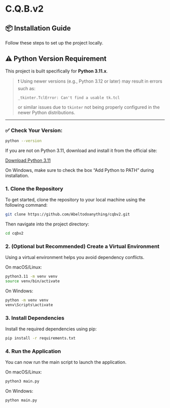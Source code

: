 # C.Q.B.v2

## 📦 Installation Guide

Follow these steps to set up the project locally.

## ⚠️ Python Version Requirement

This project is built specifically for **Python 3.11.x**.

> ❗ Using newer versions (e.g., Python 3.12 or later) may result in errors such as:
> ```
> _tkinter.TclError: Can't find a usable tk.tcl
> ```
> or similar issues due to `tkinter` not being properly configured in the newer Python distributions.

---

### ✅ Check Your Version:

```bash
python --version
```
If you are not on Python 3.11, download and install it from the official site:

[Download Python 3.11](https://www.python.org/downloads/release/python-3110/)

On Windows, make sure to check the box “Add Python to PATH” during installation.

### 1. Clone the Repository

To get started, clone the repository to your local machine using the following command:
```bash
git clone https://github.com/Abeltodoanything/cqbv2.git 
```
Then navigate into the project directory:
```bash
cd cqbv2
```
### 2. (Optional but Recommended) Create a Virtual Environment

Using a virtual environment helps you avoid dependency conflicts.

On macOS/Linux:

```bash
python3.11 -m venv venv
source venv/bin/activate
```
On Windows:
```bash
python -m venv venv
venv\Scripts\activate
```
### 3. Install Dependencies
Install the required dependencies using pip:
```bash
pip install -r requirements.txt
```

### 4. Run the Application

You can now run the main script to launch the application.

On macOS/Linux:
```bash
python3 main.py
```
On Windows:
```bash
python main.py
```
